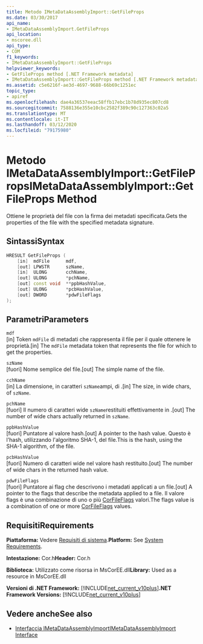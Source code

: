 ```yaml
---
title: Metodo IMetaDataAssemblyImport::GetFileProps
ms.date: 03/30/2017
api_name:
- IMetaDataAssemblyImport.GetFileProps
api_location:
- mscoree.dll
api_type:
- COM
f1_keywords:
- IMetaDataAssemblyImport::GetFileProps
helpviewer_keywords:
- GetFileProps method [.NET Framework metadata]
- IMetaDataAssemblyImport::GetFileProps method [.NET Framework metadata]
ms.assetid: c5e6216f-ae3d-4697-9688-66b69c1251ec
topic_type:
- apiref
ms.openlocfilehash: dae4a36537eeac58ffb17ebc1b78d935ec807cd8
ms.sourcegitcommit: 7588136e355e10cbc2582f389c90c127363c02a5
ms.translationtype: MT
ms.contentlocale: it-IT
ms.lasthandoff: 03/12/2020
ms.locfileid: "79175980"
---
```

# <a name="imetadataassemblyimportgetfileprops-method"></a><span data-ttu-id="59caa-102">Metodo IMetaDataAssemblyImport::GetFileProps</span><span class="sxs-lookup"><span data-stu-id="59caa-102">IMetaDataAssemblyImport::GetFileProps Method</span></span>
<span data-ttu-id="59caa-103">Ottiene le proprietà del file con la firma dei metadati specificata.</span><span class="sxs-lookup"><span data-stu-id="59caa-103">Gets the properties of the file with the specified metadata signature.</span></span>  
  
## <a name="syntax"></a><span data-ttu-id="59caa-104">Sintassi</span><span class="sxs-lookup"><span data-stu-id="59caa-104">Syntax</span></span>  
  
```cpp  
HRESULT GetFileProps (  
    [in]  mdFile      mdf,
    [out] LPWSTR      szName,
    [in]  ULONG       cchName,
    [out] ULONG       *pchName,
    [out] const void  **ppbHashValue,
    [out] ULONG       *pcbHashValue,
    [out] DWORD       *pdwFileFlags  
);  
```  
  
## <a name="parameters"></a><span data-ttu-id="59caa-105">Parametri</span><span class="sxs-lookup"><span data-stu-id="59caa-105">Parameters</span></span>  
 `mdf`  
 <span data-ttu-id="59caa-106">[in] Token `mdFile` di metadati che rappresenta il file per il quale ottenere le proprietà.</span><span class="sxs-lookup"><span data-stu-id="59caa-106">[in] The `mdFile` metadata token that represents the file for which to get the properties.</span></span>  
  
 `szName`  
 <span data-ttu-id="59caa-107">[fuori] Nome semplice del file.</span><span class="sxs-lookup"><span data-stu-id="59caa-107">[out] The simple name of the file.</span></span>  
  
 `cchName`  
 <span data-ttu-id="59caa-108">[in] La dimensione, in caratteri `szName`ampi, di .</span><span class="sxs-lookup"><span data-stu-id="59caa-108">[in] The size, in wide chars, of `szName`.</span></span>  
  
 `pchName`  
 <span data-ttu-id="59caa-109">[fuori] Il numero di caratteri wide `szName`restituiti effettivamente in .</span><span class="sxs-lookup"><span data-stu-id="59caa-109">[out] The number of wide chars actually returned in `szName`.</span></span>  
  
 `ppbHashValue`  
 <span data-ttu-id="59caa-110">[fuori] Puntatore al valore hash.</span><span class="sxs-lookup"><span data-stu-id="59caa-110">[out] A pointer to the hash value.</span></span> <span data-ttu-id="59caa-111">Questo è l'hash, utilizzando l'algoritmo SHA-1, del file.</span><span class="sxs-lookup"><span data-stu-id="59caa-111">This is the hash, using the SHA-1 algorithm, of the file.</span></span>  
  
 `pcbHashValue`  
 <span data-ttu-id="59caa-112">[fuori] Numero di caratteri wide nel valore hash restituito.</span><span class="sxs-lookup"><span data-stu-id="59caa-112">[out] The number of wide chars in the returned hash value.</span></span>  
  
 `pdwFileFlags`  
 <span data-ttu-id="59caa-113">[fuori] Puntatore ai flag che descrivono i metadati applicati a un file.</span><span class="sxs-lookup"><span data-stu-id="59caa-113">[out] A pointer to the flags that describe the metadata applied to a file.</span></span> <span data-ttu-id="59caa-114">Il valore flags è una combinazione di uno o più [CorFileFlags](../../../../docs/framework/unmanaged-api/metadata/corfileflags-enumeration.md) valori.</span><span class="sxs-lookup"><span data-stu-id="59caa-114">The flags value is a combination of one or more [CorFileFlags](../../../../docs/framework/unmanaged-api/metadata/corfileflags-enumeration.md) values.</span></span>  
  
## <a name="requirements"></a><span data-ttu-id="59caa-115">Requisiti</span><span class="sxs-lookup"><span data-stu-id="59caa-115">Requirements</span></span>  
 <span data-ttu-id="59caa-116">**Piattaforma:** Vedere [Requisiti di sistema](../../../../docs/framework/get-started/system-requirements.md).</span><span class="sxs-lookup"><span data-stu-id="59caa-116">**Platform:** See [System Requirements](../../../../docs/framework/get-started/system-requirements.md).</span></span>  
  
 <span data-ttu-id="59caa-117">**Intestazione:** Cor.h</span><span class="sxs-lookup"><span data-stu-id="59caa-117">**Header:** Cor.h</span></span>  
  
 <span data-ttu-id="59caa-118">**Biblioteca:** Utilizzato come risorsa in MsCorEE.dll</span><span class="sxs-lookup"><span data-stu-id="59caa-118">**Library:** Used as a resource in MsCorEE.dll</span></span>  
  
 <span data-ttu-id="59caa-119">**Versioni di .NET Framework:** [!INCLUDE[net_current_v10plus](../../../../includes/net-current-v10plus-md.md)]</span><span class="sxs-lookup"><span data-stu-id="59caa-119">**.NET Framework Versions:** [!INCLUDE[net_current_v10plus](../../../../includes/net-current-v10plus-md.md)]</span></span>  
  
## <a name="see-also"></a><span data-ttu-id="59caa-120">Vedere anche</span><span class="sxs-lookup"><span data-stu-id="59caa-120">See also</span></span>

- [<span data-ttu-id="59caa-121">Interfaccia IMetaDataAssemblyImport</span><span class="sxs-lookup"><span data-stu-id="59caa-121">IMetaDataAssemblyImport Interface</span></span>](../../../../docs/framework/unmanaged-api/metadata/imetadataassemblyimport-interface.md)
